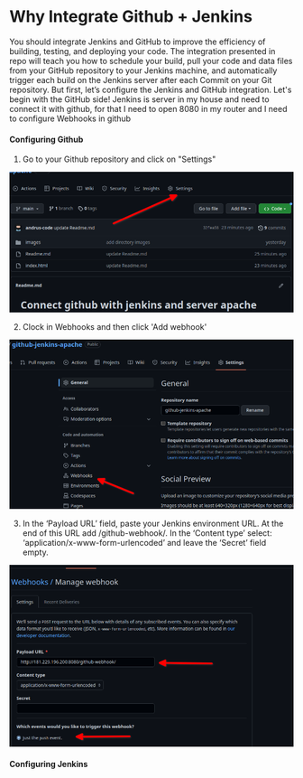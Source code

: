 # Why Integrate Github + Jenkins 

You should integrate Jenkins and GitHub to improve the efficiency of building, testing, and deploying your code. 
The integration presented in repo will teach you how to schedule your build, pull your code and data files from your GitHub repository to your Jenkins machine, and automatically trigger each build on the Jenkins server after each Commit on your Git repository.
But first, let’s configure the Jenkins and GitHub integration. Let's begin with the GitHub side!
Jenkins is server in my house and need to connect it with github, for that I need to open 8080 in my router and I need to configure Webhooks in github


####  Configuring Github

1. Go to your Github repository and click on "Settings"

![](images/1.png "Seetings")

2. Clock in Webhooks and then click 'Add webhook'

![](images/2.png "Webkooks")

3.  In the ‘Payload URL’ field, paste your Jenkins environment URL. At the end of this URL add /github-webhook/. In the ‘Content type’ select: ‘application/x-www-form-urlencoded’ and leave the ‘Secret’ field empty.

![](images/3.png "Payload URL")

####  Configuring Jenkins







